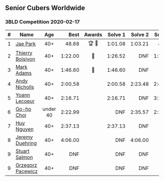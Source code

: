 ## Senior Cubers Worldwide
### 3BLD Competition 2020-02-17

| # | Name | Age | Best | Awards | Solve 1 | Solve 2 | Solve 3 | Video |
| :--: | -- | :--: | --: | :--: | --: | --: | --: | :-- |
| 1 | [Jae Park](../profiles/Jae_Park.md) | 40+ | 48.68 | 🏆 🥇 | 1:01.08 | 1:03.21 | 48.68 | [Link](https://www.facebook.com/events/173728187264773/permalink/173945660576359/) |
| 2 | [Thierry Boisivon](../profiles/Thierry_Boisivon.md) | 40+ | 1:22.00 | 🥈 | 1:26.52 | DNF | 1:22.00 | [Link](https://www.facebook.com/events/173728187264773/permalink/178355273468731/) |
| 3 | [Mark Adams](../profiles/Mark_Adams.md) | 40+ | 1:46.60 | 🥉 | 1:46.60 | DNF | DNF | [Link](https://www.facebook.com/events/173728187264773/permalink/176409236996668/) |
| 4 | [Andy Nicholls](../profiles/Andy_Nicholls.md) | 40+ | 2:00.58 |  | 2:00.58 | 2:23.48 | 2:49.28 | [Link](https://www.facebook.com/events/173728187264773/permalink/174217337215858/) |
| 5 | [Yoann Lecoeur](../profiles/Yoann_Lecoeur.md) | 40+ | 2:16.71 |  | 2:16.71 | DNF | 3:21.50 | [Link](https://www.facebook.com/events/173728187264773/permalink/174101907227401/) |
| 6 | [Go-ho Choi](../profiles/Go-ho_Choi.md) | under 40 | 2:22.99 |  | DNF | 2:35.57 | 2:22.99 | |
| 7 | [Huy Nguyen](../profiles/Huy_Nguyen.md) | 40+ | 2:37.13 |  | 2:37.13 | DNF | DNF | [Link](https://www.facebook.com/events/173728187264773/permalink/178453600125565/) |
| 8 | [Jeremy Duehring](../profiles/Jeremy_Duehring.md) | 40+ | 4:06.00 |  | DNF | 4:06.00 | DNF | [Link](https://www.facebook.com/events/173728187264773/permalink/178131816824410/) |
| 9 | [Stuart Salmon](../profiles/Stuart_Salmon.md) | 40+ | DNF |  | DNF | DNF | DNF | [Link](https://www.facebook.com/events/173728187264773/permalink/178385403465718/) |
| 9 | [Grzegorz Pacewicz](../profiles/Grzegorz_Pacewicz.md) | 40+ | DNF |  | DNF | DNF | DNF | |
